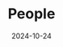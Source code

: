 ---
title: People
date: 2024-10-24

type: landing

sections:
  - block: people
    content:
      title: Meet the Team
      # Choose which groups/teams of users to display.
      #   Edit `user_groups` in each user's profile to add them to one or more of these groups.
      user_groups:
          - Principal Investigators
          - Postdocs
          - PhD Students
          - Masters Students
          - Undergraduate Students
          - Administration
          - Visitors
          - Alumni
          
      sort_by: Params.last_name
      sort_ascending: true
    design:
      show_interests: false
      show_role: true
      show_social: true

  - block: markdown
    content:
      title: Photo Gallery
      subtitle: Snapshots of Togetherness — Our Team Story
      text: |
        <figure class="half">
           <img src="47a0a3fa0709389dac09531ed82d58b.jpg" alt="图片描述"width="300" height="auto">
           <img src="9648088d130e1e9ffd81e8ee2221fdb.jpg" alt="图片描述"width="300" height="auto">
           <img src="a36ff071733481491d387d05cb2a6aa.jpg" alt="图片描述"width="300" height="auto">
        </figure>
      design:
        columns: '1'


---